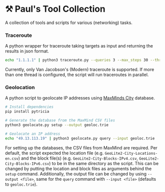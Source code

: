 # ⚒️ Paul's Tool Collection

A collection of tools and scripts for various (networking) tasks.

### Traceroute
A python wrapper for traceroute taking targets as input and returning the results in json format.

```bash
echo "1.1.1.1" | python3 traceroute.py --queries 3 --max_steps 30 --threads 1 --protocol TCP
```

Currently, only Van Jacobson's (Modern) traceroute is supported.
If more than one thread is configured, the script will run traceroutes in parallel.

### Geolocation

A python script to geolocate IP addresses using [MaxMinds City](https://dev.maxmind.com/geoip/docs/databases/city-and-country/) database.

```bash
# Install dependencies
pip install pytricia

# Generate the database from the MaxMind CSV files
python3 geolocate.py setup --output geoloc.trie

# Geolocate an IP address
echo "49.13.113.19" | python3 geolocate.py query --input geoloc.trie
```

For setting up the databases, the CSV files from MaxMind are required. Per default, the script expected the location file (e.g. `GeoLite2-City-Locations-en.csv`) and the block file(s) (e.g. `GeoLite2-City-Blocks-IPv4.csv`, `GeoLite2-City-Blocks-IPv6.csv`) to be in the same directory as the script.
This can be changed by putting the location and block files as arguments behind the `setup` command.
Additionally, the output file can be changed by using `--output <file>`, same for the `query` command with `--input <file>` (defaults to `geoloc.trie`).